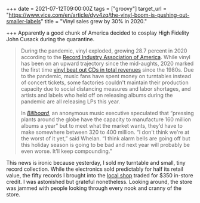+++
date = 2021-07-12T09:00:00Z
tags = ["groovy"]
target_url = "https://www.vice.com/en/article/dyv4zq/the-vinyl-boom-is-pushing-out-smaller-labels"
title = "Vinyl sales grew by 30% in 2020."

+++
Apparently a good chunk of America decided to cosplay High Fidelity John Cusack during the quarantine. 

> During the pandemic, vinyl exploded, growing 28.7 percent in 2020 according to the [Record Industry Association of America](https://www.digitalmusicnews.com/wp-content/uploads/2021/02/RIAA-2020-Year-End-Music-Industry-Revenue-Report.pdf). While vinyl has been on an upward trajectory since the mid-aughts, 2020 marked the first time [vinyl beat out CDs in total revenues](https://www.riaa.com/wp-content/uploads/2020/09/Mid-Year-2020-RIAA-Revenue-Statistics.pdf) since the 1980s. Due to the pandemic, music fans have spent money on turntables instead of concert tickets, some factories couldn't maintain their production capacity due to social distancing measures and labor shortages, and artists and labels who held off on releasing albums during the pandemic are all releasing LPs this year.
>
> In [_Billboard_](https://www.billboard.com/articles/deep-dive/how-vinyl-got-its-groove-back/9583791/vinyl-album-demand-pandemic-slowdown-industry-supply), an anonymous music executive speculated that “pressing plants around the globe have the capacity to manufacture 160 million albums a year” but to meet what the market wants, they’d have to make somewhere between 320 to 400 million. “I don't think we're at the worst of it yet,” said Whelan. “I think alarm bells are going off but this holiday season is going to be bad and next year will probably be even worse. It’ll keep compounding.”

This news is ironic because yesterday, I sold my turntable and small, tiny record collection. While the electronics sold predictably for half its retail value, the fifty records I brought into the [local shop](https://hivoltagerecords.com) traded for $350 in-store credit. I was astonished but grateful nonetheless. Looking around, the store was jammed with people looking through every nook and cranny of the store.